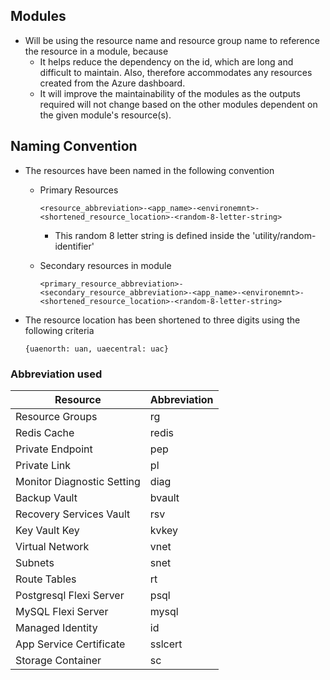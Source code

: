 ## Modules

* Will be using the resource name and resource group name to reference the resource in a module, because
    * It helps reduce the dependency on the id, which are long and difficult to maintain. Also, therefore accommodates
      any resources created from the Azure dashboard.
    * It will improve the maintainability of the modules as the outputs required will not change based on the other
      modules dependent on the given module's resource(s).

## Naming Convention

* The resources have been named in the following convention
    * Primary Resources

      `<resource_abbreviation>-<app_name>-<environemnt>-<shortened_resource_location>-<random-8-letter-string>`

        * This random 8 letter string is defined inside the 'utility/random-identifier'
    * Secondary resources in module

      `<primary_resource_abbreviation>-<secondary_resource_abbreviation>-<app_name>-<environemnt>-<shortened_resource_location>-<random-8-letter-string>`

* The resource location has been shortened to three digits using the following criteria

  `{uaenorth: uan, uaecentral: uac}`

### Abbreviation used

| Resource                   | Abbreviation |
|----------------------------|--------------|
| Resource Groups            | rg           |
| Redis Cache                | redis        |
| Private Endpoint           | pep          |
| Private Link               | pl           |
| Monitor Diagnostic Setting | diag         |
| Backup Vault               | bvault       |
| Recovery Services Vault    | rsv          |           
| Key Vault Key              | kvkey        |
| Virtual Network            | vnet         |
| Subnets                    | snet         |
| Route Tables               | rt           |
| Postgresql Flexi Server    | psql         |
| MySQL Flexi Server         | mysql        |
| Managed Identity           | id           |
| App Service Certificate    | sslcert      |
| Storage Container          | sc           |



